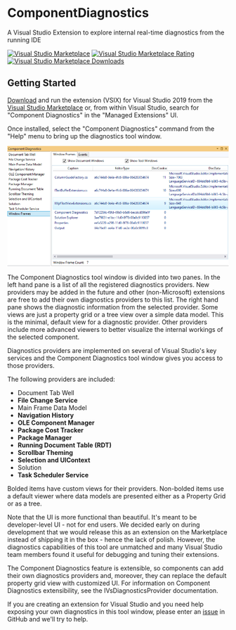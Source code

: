# ComponentDiagnostics
A Visual Studio Extension to explore internal real-time diagnostics from the running IDE

[![Visual Studio Marketplace](http://vsmarketplacebadge.apphb.com/version/PaulHarrington.ComponentDiagnostics.svg)](https://marketplace.visualstudio.com/items?itemName=PaulHarrington.ComponentDiagnostics)
[![Visual Studio Marketplace Rating](http://vsmarketplacebadge.apphb.com/rating-star/PaulHarrington.ComponentDiagnostics.svg)](https://marketplace.visualstudio.com/items?itemName=PaulHarrington.ComponentDiagnostics)
[![Visual Studio Marketplace Downloads](http://vsmarketplacebadge.apphb.com/downloads-short/PaulHarrington.ComponentDiagnostics.svg)](https://marketplace.visualstudio.com/items?itemName=PaulHarrington.ComponentDiagnostics)

## Getting Started

[Download](https://marketplace.visualstudio.com/items?itemName=PaulHarrington.ComponentDiagnostics) and run the extension (VSIX) for Visual Studio 2019 from the [Visual Studio Marketplace](https://marketplace.visualstudio.com/items?itemName=PaulHarrington.ComponentDiagnostics) or, from within Visual Studio, search for "Component Diagnostics" in the "Managed Extensions" UI.

Once installed, select the "Component Diagnostics" command from the "Help" menu to bring up the diagnostics tool window.

![ComponentDiagnosticsToolWindowScreenshot](marketplace/images/Screenshot_Toolwindow.png)

The Component Diagnostics tool window is divided into two panes. In the left hand pane is a list of all the registered diagnostics providers. New providers may be added in the future and other (non-Microsoft) extensions are free to add their own diagnostics providers to this list. The right hand pane shows the diagnostic information from the selected provider. Some views are just a property grid or a tree view over a simple data model. This is the minimal, default view for a diagnostic provider. Other providers include more advanced viewers to better visualize the internal workings of the selected component.

Diagnostics providers are implemented on several of Visual Studio's key services and the Component Diagnostics tool window gives you access to those providers.

The following providers are included:

- Document Tab Well
- **File Change Service**
- Main Frame Data Model
- **Navigation History**
- **OLE Component Manager**
- **Package Cost Tracker**
- **Package Manager**
- **Running Document Table (RDT)**
- **Scrollbar Theming**
- **Selection and UIContext**
- Solution
- **Task Scheduler Service**

Bolded items have custom views for their providers. Non-bolded items use a default viewer where data models are presented either as a Property Grid or as a tree.

Note that the UI is more functional than beautiful. It's meant to be developer-level UI - not for end users. We decided early on during development that we would release this as an extension on the Marketplace instead of shipping it in the box - hence the lack of polish. However, the diagnostics capabilities of this tool are unmatched and many Visual Studio team members found it useful for debugging and tuning their extensions.

The Component Diagnostics feature is extensible, so components can add their own diagnostics providers and, moreover, they can replace the default property grid view with customized UI. For information on Component Diagnostics extensibility, see the IVsDiagnosticsProvider documentation.

If you are creating an extension for Visual Studio and you need help exposing your own diagnostics in this tool window, please enter an [issue](https://github.com/pharring/ComponentDiagnostics/issues) in GitHub and we'll try to help.
